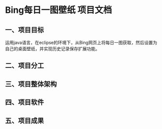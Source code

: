 # Bing每日一图壁纸 项目文档

## 一、项目目标
运用java语言，在eclipse的环境下，从Bing网页上将每日一图获取，然后设置为自己的桌面壁纸，并实现历史记录保存扩展功能。
## 二、项目分工
## 三、项目整体架构
## 四、项目软件
## 五、项目成果
